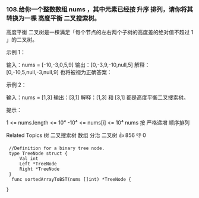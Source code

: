 ### 108.给你一个整数数组 nums ，其中元素已经按 升序 排列，请你将其转换为一棵 高度平衡 二叉搜索树。

 高度平衡 二叉树是一棵满足「每个节点的左右两个子树的高度差的绝对值不超过 1 」的二叉树。



 示例 1：


输入：nums = [-10,-3,0,5,9]
输出：[0,-3,9,-10,null,5]
解释：[0,-10,5,null,-3,null,9] 也将被视为正确答案：



 示例 2：


输入：nums = [1,3]
输出：[3,1]
解释：[1,3] 和 [3,1] 都是高度平衡二叉搜索树。




 提示：


 1 <= nums.length <= 10⁴
 -10⁴ <= nums[i] <= 10⁴
 nums 按 严格递增 顺序排列

 Related Topics 树 二叉搜索树 数组 分治 二叉树 👍 856 👎 0

```
 //Definition for a binary tree node.
 type TreeNode struct {
     Val int
     Left *TreeNode
     Right *TreeNode
 }
  func sortedArrayToBST(nums []int) *TreeNode {

}
```